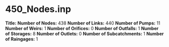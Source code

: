 # 450_Nodes.inp
**Title:** 
**Number of Nodes:** 438
**Number of Links:** 440
**Number of Pumps:** 11
**Number of Weirs:** 1
**Number of Orifices:** 0
**Number of Outfalls:** 1
**Number of Storages:** 8
**Number of Outlets:** 0
**Number of Subcatchments:** 1
**Number of Raingages:** 1
